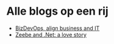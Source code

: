 # Alle blogs op een rij

* [BizDevOps, align business and IT](./bizdevops)
* [Zeebe and .Net: a love story](./zeebe-and-dotnet)